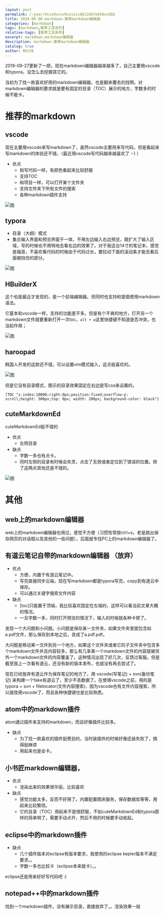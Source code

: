 ```yaml
---
layout: post
permalink: /:year/4cxx9vvvv0sssssc8622d47e658vxdbb
title: 2018-06-06-markdown-推荐markdown编辑器
categories: [markdown]
tags: [markdown,推荐工具系列]
relative-tags: [推荐工具系列]
excerpt: markdown,markdown编辑器
description: markdown-推荐markdown编辑器
catalog: true
author: 林兴洋
---
```


2019-09-27更新了一把，现在markdown编辑器越来越多了，自己主要用vscode和typora，没怎么去挖掘其它的。


当初为了找一款喜欢好用的markdown编辑器，也是翻来覆去的找啊。对markdown编辑器的要求就是要有固定的目录（TOC）展示的地方，字数多的时候不能卡。

# 推荐的markdown

## vscode

现在主要用vscode来写markdown了，虽然vscode主要用来写代码，但是看起来写markdown的体验还不错。（最近用vscode写代码越来越喜欢了 :-) ）

* 优点
  * 和写代码一样，有颜色看起来比较舒服
  * 支持TOC
  * 和项目一样，可以打开某个文件夹
  * 支持文件夹下所有文件的搜索
  * 各种markdown插件支持

![图](http://image.linxingyang.net/image/M-markdown/image/2018-06-06/07.png)

## typora

* 目录（大纲）模式
* 集合输入界面和预览界面于一体，不用左边输入右边预览，既扩大了输入区域，写的时候也不用特地去看右边的效果了。对于我这台14寸的笔记本，感觉是福音，不喜欢看代码的时候由于代码过长，要拉动下面的滚动条才能去看后面被挡住的部分。

![图](http://image.linxingyang.net/image/M-markdown/image/2018-06-06/03.png)

## HBuilderX

这个也是最近才发现的，是一个前端编辑器。但同时也支持和提倡使用markdown语法。

它基本和vscode一样，支持的功能差不多。但是有个不爽的地方，打开另一个markdown文件就要重新打开一次toc，`alt + w`这里快捷键不知道是否冲突，也没起作用；

![图](http://image.linxingyang.net/image/M-markdown/image/2018-06-06/05.png)

## haroopad

韩国人开发的这款还不错。可以设置vim模式输入，这点挺喜欢的。

![图](http://image.linxingyang.net/image/M-markdown/image/2018-06-06/02.png)

但是它没有目录模式，图示的目录效果固定在右边是写css来设置的。
```
[TOC "z-index:10000;right:0px;position:fixed;overflow-y: scroll;height: 500px;top: 0px; width: 200px; background-color: black"]
```

## cuteMarkdownEd

cuteMarkdownEd挺不错的

* 优点
  * 左侧目录
* 缺点
  * 字数一多也有点卡。
  * 同时左侧的目录有时候会失灵，点击了无效或者定位到了错误的位置。除了这两点其他还是不错的。

![图](http://image.linxingyang.net/image/M-markdown/image/2018-06-06/01.png)

# 其他

## web上的markdown编辑器

web上的markdown编辑器也用过，感觉不方便（习惯性常按ctrl+s，老是跳出保存网页的对话框以及其他的一些问题），后面就专找PC上的markdown编辑器了。

## 有道云笔记自带的markdown编辑器 （放弃）

* 优点
  * 方便，内置于有道云笔记中。
  * 写完直接同步云端，现在写markdown都是typora写完，copy到有道云中保存。
  * 可以通过关键字搜索文件内容
* 缺点 
  * [toc]只能置于顶端，我比较喜欢固定在左端的，这样可以看当前文章大概的情况。
  * 一旦字数一多，同时打开预览的情况下，输入的时候就各种卡顿了。

发现一个大问题和小问题。小问题是保存某一文件夹，如果文件夹里面包含如a.pdf文件，那么保存到本地之后，变成了a.pdf.pdf。

大问题是移动某一文件到另一个地方，如果这个文件夹或者它的子文件夹中包含多个markdown文件并且内容较多，那么有几率某一个markdown文件的内容就被另外一个markdown文件的内容覆盖了。这种情况出现了好几次，反馈过客服。但是截至我上一次看有道云，还没有新的版本发布，也就没有再去尝试了。

现在已经放弃有道云作为保存笔记的地方了。用 vscode(写笔记) + svn(备份笔记) 来构建一个fake有道云了，至少不丢数据了。在使用vscode之前，用的是 typora + svn + filelocator(文件内容搜索)，因为vscode也有文件内容搜索，所以就改用vscode了，而且各种快捷键也是比较熟悉。

## atom中的markdown插件

atom通过插件来支持的markdown，而且好像插件比较多。

* 缺点
  * 为了找一款喜欢的插件挺费劲的，当时装插件的时候好像还装失败了，搞得挺麻烦
  * 用起来也是会卡。

## 小书匠markdown编辑器，

* 优点
  * 渲染出来的效果很华丽，比较喜欢
* 缺点    
  * 感觉功能太多，反而不好用了。内置配置图床服务，保存数据库等等，用起来比较繁琐。
  *  它的目录（TOC）用起来不是很舒服，不如cuteMarkdownEd和typora那样的简单明了，需要手动点开，然后不用的时候要手动收起。

## eclipse中的markdown插件

* 缺点
  * 几个插件版本对eclipse有版本要求，我使用的eclipse kepler版本不满足要求。。
  * 字数一多也比较卡（eclipse本来就卡）。。

eclipse还是用来好好写代码吧 :)

## notepad++中的markdown插件

找到一个markdown插件，没有展示目录，直接放弃了。。渲染效果一般
